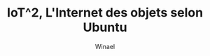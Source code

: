 ---
file: iot2-l-internet-des-objets-selon-ubuntu.md
title: "IoT^2, L'Internet des objets selon Ubuntu"
author: Winael
category: Internet des Objets
tags: Internet des Objets,IoT,IdO
status: draft
---